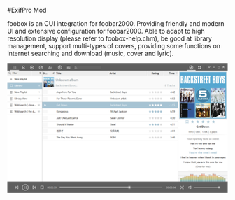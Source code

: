 #ExifPro Mod

foobox is an CUI integration for foobar2000. Providing friendly and modern UI and extensive configuration for foobar2000. 
Able to adapt to high resolution display (please refer to foobox-help.chm), be good at library management, support multi-types of covers, providing some functions on internet searching and download (music, cover and lyric). 

![alt text](info/screenshot.png "foobox - CUI foobar2000 media player")
